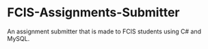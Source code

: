 # FCIS-Assignments-Submitter
An assignment submitter that is made to FCIS students using C# and MySQL.
